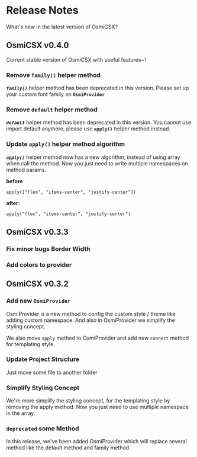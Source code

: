 # Release Notes
What's new in the latest version of OsmiCSX?

## OsmiCSX v0.4.0
Current stable version of OsmiCSX with useful features~!

### Remove `family()` helper method
**_`family()`_** helper method has been deprecated in this version. Please set up your custom font family on **`OsmiProvider`**

### Remove `default` helper method
**_`default`_** helper method has been deprecated in this version. You cannot use import default anymore, please use **`apply()`** helper method instead.

### Update `apply()` helper method algorithm
**_`apply()`_** helper method now has a new algorithm, instead of using array when call the method. Now you just need to write multiple namespaces on method params.

**before**
```
apply(["flex", "items-center", "justify-center"])
```

**after:**
```
apply("flex", "items-center", "justify-center")
```

## OsmiCSX v0.3.3
### Fix minor bugs Border Width
### Add colors to provider

## OsmiCSX v0.3.2
### Add new `OsmiProvider`
OsmiProvider is a new method to config the custom style / theme like adding custom namespace. And also in OsmiProvider we simplify the styling concept.

We also move `apply` method to OsmiProvider and add new `connect` method for templating style.

### Update Project Structure
Just move some file to another folder

### Simplify Styling Concept
We're more simplify the styling concept, for the templating style by removing the apply method. Now you just need to use multiple namespace in the array.

### `deprecated` some Method
In this release, we've been added OsmiProvider which will replace several method like the default method and family method.
